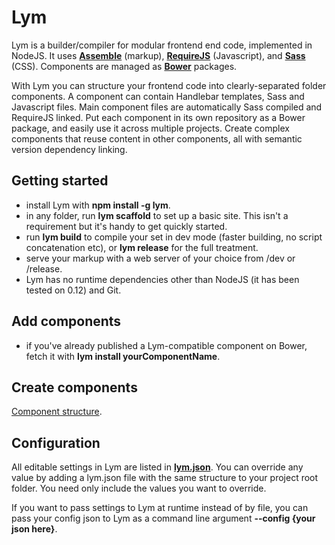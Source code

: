 **Lym**
===
Lym is a builder/compiler for modular frontend end code, implemented in NodeJS. It uses **[Assemble](http://assemble.io)** (markup), **[RequireJS](http://requirejs.org)** (Javascript), and **[Sass](http://sass-lang.com)** (CSS). Components are managed as **[Bower](http://bower.io)** packages.

With Lym you can structure your frontend code into clearly-separated folder components. A component can contain Handlebar templates, Sass and Javascript files. Main component files are automatically Sass compiled and RequireJS linked. Put each component in its own repository as a Bower package, and easily use it across multiple projects. Create complex components that reuse content in other components, all with semantic version dependency linking.

Getting started
---
- install Lym with **npm install -g lym**.
- in any folder, run **lym scaffold** to set up a basic site. This isn't a requirement but it's handy to get quickly started.
- run **lym build** to compile your set in dev mode (faster building, no script concatenation etc), or **lym release** for the full treatment.
- serve your markup with a web server of your choice from /dev or /release.
- Lym has no runtime dependencies other than NodeJS (it has been tested on 0.12) and Git.

Add components
---
- if you've already published a Lym-compatible component on Bower, fetch it with **lym install yourComponentName**.

Create components
---
[Component structure](README-components.md).

Configuration
---
All editable settings in Lym are listed in **[lym.json](https://github.com/shukriadams/lym/blob/master/lym.json)**. You can override any value by adding a lym.json file with the same structure to your project root folder. You need only include the values you want to override.

If you want to pass settings to Lym at runtime instead of by file, you can pass your config json to Lym as a command line argument **--config {your json here}**.
